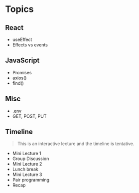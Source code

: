 
# Topics

## React
- useEffect
- Effects vs events

## JavaScript
- Promises
- axios()
- find()

## Misc
- .env
- GET, POST, PUT

## Timeline

> This is an interactive lecture and the timeline is tentative.

- Mini Lecture 1
- Group Discussion
- Mini Lecture 2
- Lunch break
- Mini Lecture 3
- Pair programming
- Recap
